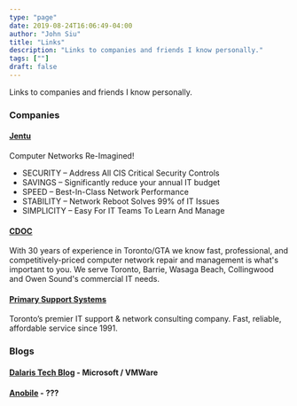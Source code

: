 ```yaml
---
type: "page"
date: 2019-08-24T16:06:49-04:00
author: "John Siu"
title: "Links"
description: "Links to companies and friends I know personally."
tags: [""]
draft: false
---
```

Links to companies and friends I know personally.
<!--more-->
### Companies

#### [Jentu](https://jentu-networks.com/)

Computer Networks Re-Imagined!

- SECURITY – Address All CIS Critical Security Controls
- SAVINGS – Significantly reduce your annual IT budget
- SPEED – Best-In-Class Network Performance
- STABILITY – Network Reboot Solves 99% of IT Issues
- SIMPLICITY – Easy For IT Teams To Learn And Manage

#### [CDOC](https://cdoc.ca/)

With 30 years of experience in Toronto/GTA we know fast, professional, and competitively-priced computer network repair and management is what's important to you. We serve Toronto, Barrie, Wasaga Beach, Collingwood and Owen Sound's commercial IT needs.

#### [Primary Support Systems](https://www.pssnet.com/)

Toronto’s premier IT support & network consulting company. Fast, reliable, affordable service since 1991.

### Blogs

#### [Dalaris Tech Blog](http://dalaris.com/) - Microsoft / VMWare

#### [Anobile](http://anobile.info) - ???